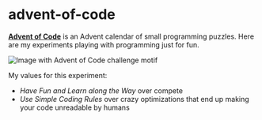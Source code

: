 # advent-of-code
**[Advent of Code](https://adventofcode.com/)** is an Advent calendar of small programming puzzles.
Here are my experiments playing with programming just for fun.

![Image with Advent of Code challenge motif](https://pbs.twimg.com/media/EkaoQQTXEAMA4BN?format=jpg&name=large)

My values for this experiment:
- *Have Fun and Learn along the Way* over compete
- *Use Simple Coding Rules* over crazy optimizations that end up making your code unreadable by humans
